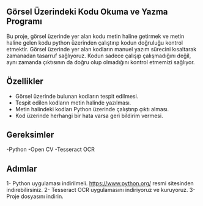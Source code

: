 Görsel Üzerindeki Kodu Okuma ve Yazma Programı
-

Bu proje, görsel üzerinde yer alan kodu metin haline getirmek ve metin haline gelen kodu python üzerinden çalıştırıp kodun doğruluğu kontrol etmektir. Görsel üzerinde yer alan kodların manuel yazım sürecini kısaltarak zamanadan tasarruf sağlıyoruz. Kodun sadece çalışıp çalışmadığını değil, aynı zamanda çıktısının da doğru olup olmadığını kontrol etmemizi sağlıyor.

Özellikler
-
- Görsel üzerinde bulunan kodların tespit edilmesi.
- Tespit edilen kodların metin halinde yazılması.
- Metin halindeki kodları Python üzerinde çalıştırıp çıktı alması.
- Kod üzerinde herhangi bir hata varsa geri bildirim vermesi.

Gereksimler
-
-Python
-Open CV
-Tesseract OCR

Adımlar
-

1- Python uygulaması indirilmeli. https://www.python.org/ resmi sitesinden indirebilirsiniz.
2- Tesseract OCR uygulamasını indiriyoruz ve kuruyoruz.
3- Proje dosyasını indirin.
